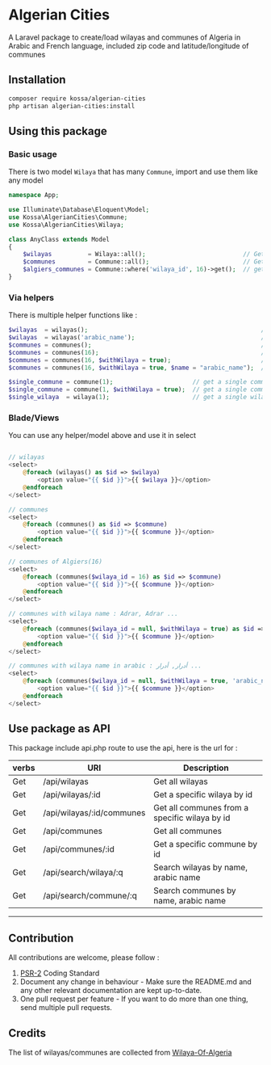# Algerian Cities

A Laravel package to create/load wilayas and communes of Algeria in Arabic and French language, included zip code and latitude/longitude of communes

## Installation

```sh
composer require kossa/algerian-cities
php artisan algerian-cities:install
```

## Using this package
### Basic usage
There is two model `Wilaya` that has many `Commune`, import and use them like any model

```php
namespace App;

use Illuminate\Database\Eloquent\Model;
use Kossa\AlgerianCities\Commune;
use Kossa\AlgerianCities\Wilaya;

class AnyClass extends Model
{
    $wilayas          = Wilaya::all();                           // Get all wilayas
    $communes         = Commune::all();                          // Get all communes
    $algiers_communes = Commune::where('wilaya_id', 16)->get();  // get all communes of Algiers(16)
}
```

### Via helpers
There is multiple helper functions like :

```php
$wilayas  = wilayas();                                                // get all wilayas as $id => $name
$wilayas  = wilayas('arabic_name');                                   // get all wilayas in arabic
$communes = communes();                                               // get all communes as $id => $name
$communes = communes(16);                                             // get all communes of Algiers(16) as $id => $name
$communes = communes(16, $withWilaya = true);                         // get all communes of Algiers(16) with name of wilayas like : Alger Centre, Alger
$communes = communes(16, $withWilaya = true, $name = "arabic_name");  // get all communes of Algiers(16) with name of wilayas in arabic like : الجزائر الوسطى, الجزائر

$single_commune = commune(1);                      // get a single commune model
$single_commune = commune(1, $withWilaya = true);  // get a single commune model include wilaya
$single_wilaya  = wilaya(1);                       // get a single wilaya
```
 

### Blade/Views

You can use any helper/model above and use it in select 

```php

// wilayas
<select>
    @foreach (wilayas() as $id => $wilaya)
        <option value="{{ $id }}">{{ $wilaya }}</option>
    @endforeach
</select>

// communes
<select>
    @foreach (communes() as $id => $commune)
        <option value="{{ $id }}">{{ $commune }}</option>
    @endforeach
</select>

// communes of Algiers(16)
<select>
    @foreach (communes($wilaya_id = 16) as $id => $commune)
        <option value="{{ $id }}">{{ $commune }}</option>
    @endforeach
</select>

// communes with wilaya name : Adrar, Adrar ...
<select>
    @foreach (communes($wilaya_id = null, $withWilaya = true) as $id => $commune)
        <option value="{{ $id }}">{{ $commune }}</option>
    @endforeach
</select>

// communes with wilaya name in arabic : أدرار, أدرار ...
<select>
    @foreach (communes($wilaya_id = null, $withWilaya = true, 'arabic_name') as $id => $commune)
        <option value="{{ $id }}">{{ $commune }}</option>
    @endforeach
</select>

```

## Use package as API
This package include api.php route to use the api, here is the url for :

verbs | URI | Description
----- | --- | -----------
Get | /api/wilayas | Get all wilayas
Get | /api/wilayas/:id | Get a specific wilaya by id
Get | /api/wilayas/:id/communes | Get all communes from a specific wilaya by id
Get | /api/communes | Get all communes
Get | /api/communes/:id | Get a specific commune by id
Get | /api/search/wilaya/:q | Search wilayas by name, arabic name
Get | /api/search/commune/:q | Search communes by name, arabic name
----------


## Contribution
All contributions are welcome, please follow :
1. [PSR-2](https://www.php-fig.org/psr/psr-2/) Coding Standard
1. Document any change in behaviour - Make sure the README.md and any other relevant documentation are kept up-to-date.
1. One pull request per feature - If you want to do more than one thing, send multiple pull requests.


## Credits
The list of wilayas/communes are collected from [Wilaya-Of-Algeria](https://github.com/bahinapster/Wilaya-Of-Algeria/)
